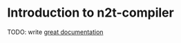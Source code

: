 # Introduction to n2t-compiler

TODO: write [great documentation](http://jacobian.org/writing/what-to-write/)
